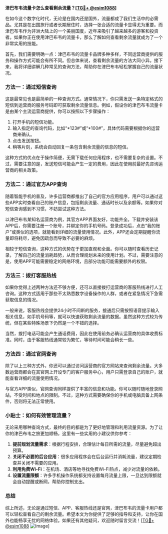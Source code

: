 **津巴布韦流量卡怎么查看剩余流量？[[TG💪+ @esim1088](https://t.me/s/esim1088)]**

在如今这个数字化时代，无论是在国内还是国外，流量都成了我们生活中的必需品。尤其是在出国旅行或者长期居住时，选择一张合适的流量卡显得尤为重要。而津巴布韦作为非洲大陆上的一个美丽国度，近年来吸引了越来越多的游客和投资者。如果你正在使用津巴布韦的流量卡，那么了解如何查看剩余流量就成为了一个非常实用的技能。

首先，我们需要明确一点：津巴布韦的流量卡品牌多种多样，不同运营商提供的服务和操作方式可能会有所不同。但总体来说，查看剩余流量的方法大同小异。接下来，我将详细讲解几种常见的查询方法，帮助你在津巴布韦轻松掌握自己的流量状况。

### 方法一：通过短信查询

这是最常见也是最简单的一种查询方式。通常情况下，你只需发送一条特定格式的短信到运营商的服务号码即可获取剩余流量信息。例如，假设你的津巴布韦流量卡是由某个主流运营商提供，你可以按照以下步骤操作：

1. 打开手机的短信功能。
2. 输入指定的查询代码，比如“*123#”或“*100#”，具体代码需要根据你的运营商来确认。
3. 点击发送按钮。
4. 稍等片刻，系统会自动回复一条包含剩余流量的信息的短信。

这种方式的优点在于操作简便，无需下载任何应用程序，也不需要复杂的设置。不过，需要注意的是，发送短信可能会产生一定的费用，因此在使用前最好先咨询运营商的相关政策。

### 方法二：通过官方APP查询

随着智能手机的普及，许多运营商都推出了自己的官方应用程序，用户可以通过这些APP实时查看自己的账户信息，包括剩余流量、通话时长以及余额等。如果你对短信查询感到不习惯，不妨尝试这种方法。

以津巴布韦某知名运营商为例，其官方APP界面友好，功能齐全。下载并安装该APP后，你需要注册一个账号，并绑定你的手机号码。登录成功后，点击“我的账户”或类似的选项，就能看到详细的流量使用情况。此外，APP还会定期提醒你流量即将耗尽，避免因疏忽而导致不必要的麻烦。

相较于短信查询，这种方式的优势在于更加直观和全面。你可以随时查看历史记录，了解自己的流量消耗趋势，从而合理规划未来的使用计划。不过，需要注意的是，使用APP可能需要稳定的网络环境，且部分功能可能需要额外的权限。

### 方法三：拨打客服热线

如果你觉得上述两种方法还不够方便，还可以直接拨打运营商的客服热线进行人工咨询。这种方式适用于那些不太熟悉数字设备操作的人群，或者在紧急情况下急需获取信息的情况。

一般来说，客服热线会提供24小时不间断的服务，接通后只需按照语音提示输入相关信息，如手机号码等，就可以快速获取剩余流量的数据。虽然这种方式较为传统，但在某些特殊场景下仍然是一个不错的选择。

当然，拨打电话可能会产生通话费用，因此在使用前务必确认运营商的具体收费标准。同时，由于客服热线通常较为繁忙，等待时间可能会稍长一些。

### 方法四：通过官网查询

除了以上三种方式外，你还可以通过访问运营商的官方网站来查询剩余流量。大多数运营商都会在其官网上开设专门的客户服务中心，用户只需登录自己的账户，就能查看详细的流量使用情况。

与官方APP类似，官网查询同样提供了丰富的信息和功能。你可以随时随地登录网站，不受时间和地点的限制。不过，这种方式需要确保你的手机或电脑具备上网条件，否则将无法正常使用。

### 小贴士：如何有效管理流量？

无论采用哪种查询方式，最终的目的都是为了更好地管理和利用流量资源。为了让你的津巴布韦之旅更加顺畅，这里有一些实用的小建议供你参考：

1. **提前规划流量需求**：根据行程安排，合理估计每日所需的流量，尽量避免超出预算。
2. **关闭不必要的后台应用**：很多应用程序会在后台运行并消耗流量，建议定期检查并关闭不需要的应用。
3. **利用免费Wi-Fi**：在机场、酒店等地寻找免费Wi-Fi热点，减少对流量的依赖。
4. **设置流量限额**：许多手机操作系统都支持设置每月流量上限，一旦达到限额就会自动提醒或断网，帮助你控制支出。

### 总结

综上所述，无论是通过短信、APP、客服热线还是官网，津巴布韦的流量卡用户都可以轻松查看自己的剩余流量。希望本文为你提供了足够的指导和支持，让你在国外也能畅享无忧的网络体验。如果还有其他疑问，欢迎随时留言交流！[[TG💪+ @esim1088](https://t.me/s/esim1088) ![Image](https://i.postimg.cc/4NQfJmqS/Snipaste-2025-05-13-00-14-12.png)]